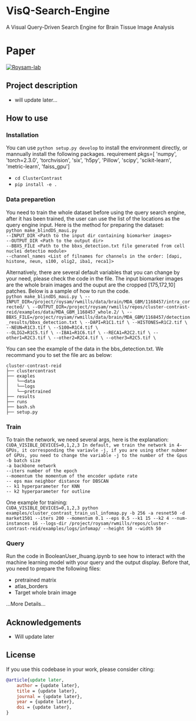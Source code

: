 # VisQ-Search-Engine
A Visual Query-Driven Search Engine for Brain Tissue Image Analysis

# Paper

[![Roysam-lab](https://avatars.githubusercontent.com/u/14843238?v=4)](https://https://github.com/RoysamLab)


## Project description

- will update later...

## How to use

### Installation
You can use `python setup.py develop` to install the environment directly, or mannually install the following packages.
requirement pkgs=[
    'numpy', 'torch=2.3.0', 'torchvision',
    'six', 'h5py', 'Pillow', 'scipy',
    'scikit-learn', 'metric-learn', 'faiss_gpu']
* `cd ClusterContrast`
* `pip install -e .`


### Data preparetion
You need to train the whole dataset before using the query search engine, after it has been trained, the user can use the list of the locations as the query engine input.  Here is the method for preparing the dataset:<br>
`python make_blindDS_maui.py`<br>
`--INPUT_DIR <Path to the input dir containing biomarker images>`<br>
`--OUTPUT_DIR <Path to the output dir>`<br>
`--BBXS_FILE <Path to the bbxs_detection.txt file generated from cell nuclei detectio module>`<br>
`--channel_names <List of filnames for channels in the order: [dapi, histone, neun, s100, olig2, iba1, reca1]>`<br>

Alternatively, there are several default variables that you can change by your need, please check the code in the file. 
The input biomarker images are the whole brain images and the ouput are the cropped [175,172,10] patches.
Below is a sample of how to run the code.<br>
`python make_blindDS_maui.py \
--INPUT_DIR=/project/roysam/rwmills/data/brain/MDA_GBM/1168457/intra_corrected/ \
--OUTPUT_DIR=/project/roysam/rwmills/repos/cluster-contrast-reid/examples/data/MDA_GBM_1168457_whole.2/ \
--BBXS_FILE=/project/roysam/rwmills/data/brain/MDA_GBM/1168457/detection_results/bbxs_detection.txt \
--DAPI=R1C1.tif \
--HISTONES=R1C2.tif \                                                                                                  
--NEUN=R1C3.tif \
--S100=R1C4.tif \                                                                                                      
--OLIG2=R1C5.tif \
--IBA1=R1C6.tif \
--RECA1=R2C2.tif \
--other1=R2C3.tif \
--other2=R2C4.tif \
--other3=R2C5.tif \ `

You can see the example of the data in the bbs_detection.txt.
We recommand you to set the file arc as below:<br>

`cluster-contrast-reid`<br>
`├── clustercontrast` <br>
`├── exaples` <br>
`│   └──data `<br>
`│   └──logs `<br>
`│   └──pretrained `<br>
`├── results` <br>
`├── runs` <br>
`├── bash.sh` <br>
`├── setup.py` <br>

### Train
To train the network, we need several args, here is the explanation:
`CUDA_VISIBLE_DEVICES=0,1,2,3 In default, we train the network in 4-GPUs, it corresponding the variavle -j, if you are using other nubmer of GPUs, you need to change the variable -j to the number of the Gpus`<br>
`-b batch size`<br>
`-a backbone network`<br>
`--iters number of the epoch`<br>
`--momentum the momentum of the encoder update rate`<br>
`-- eps max neighbor distance for DBSCAN`<br>
`-- k1 hyperparameter for KNN`<br>
`-- k2 hyperparameter for outline`<br>

One example for training:<br>
`CUDA_VISIBLE_DEVICES=0,1,2,3 python examples/cluster_contrast_train_usl_infomap.py -b 256 -a resnet50 -d market1501 --iters 200 --momentum 0.1 --eps 0.5 --k1 15 --k2 4 --num-instances 16 --logs-dir /project/roysam/rwmills/repos/cluster-contrast-reid/examples/logs/infomap/ --height 50 --width 50`

### Query

Run the code in BooleanUser_lhuang.ipynb to see how to interact with the machine learning model with your query and the output display. Before that, you need to prepare the following files:
* pretrained matrix
* atlas_borders
* Target whole brain image

...More Details...


## Acknowledgements

* Will update later


## License

If you use this codebase in your work, please consider citing:

```bibtex
@article{update later,
    author = {update later},
    title = {update later},
    journal = {update later},
    year = {update later},
    doi = {update later},
}
```
